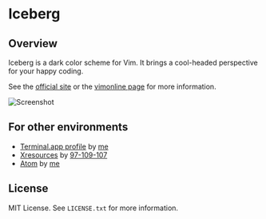 Iceberg
=======


Overview
--------
Iceberg is a dark color scheme for Vim. It brings a cool-headed perspective for
your happy coding.

See the [official site](http://cocopon.me/app/vim-iceberg/) or the
[vimonline page](http://www.vim.org/scripts/script.php?script_id=4820) for more
information.

![Screenshot](http://cocopon.me/app/vim-iceberg/github/screenshot.png)


For other environments
----------------------
- [Terminal.app profile](http://cocopon.me/app/vim-iceberg/) by [me](https://github.com/cocopon)
- [Xresources](https://gist.github.com/97-109-107/063193d150df272a049b) by [97-109-107](https://github.com/97-109-107)
- [Atom](https://github.com/cocopon/atom-iceberg-syntax/) by [me](https://github.com/cocopon)


License
-------
MIT License. See `LICENSE.txt` for more information.

